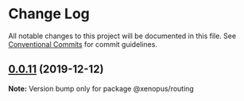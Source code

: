 # Change Log

All notable changes to this project will be documented in this file.
See [Conventional Commits](https://conventionalcommits.org) for commit guidelines.

## [0.0.11](https://gitlab.internal.alliancesoftware.com.au/alliance/xenopus/compare/@xenopus/routing@0.0.9...@xenopus/routing@0.0.11) (2019-12-12)

**Note:** Version bump only for package @xenopus/routing
